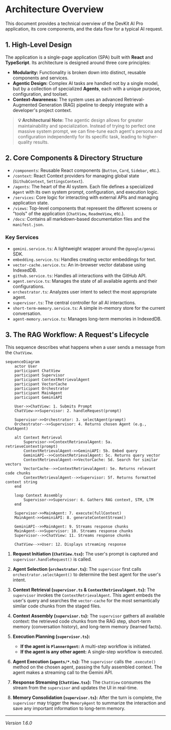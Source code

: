 # Architecture Overview

This document provides a technical overview of the DevKit AI Pro application, its core components, and the data flow for a typical AI request.

## 1. High-Level Design

The application is a single-page application (SPA) built with **React** and **TypeScript**. Its architecture is designed around three core principles:
- **Modularity:** Functionality is broken down into distinct, reusable components and services.
- **Agentic Design:** Complex AI tasks are handled not by a single model, but by a collection of specialized **Agents**, each with a unique purpose, configuration, and toolset.
- **Context-Awareness:** The system uses an advanced Retrieval-Augmented Generation (RAG) pipeline to deeply integrate with a developer's project context.

> **💡 Architectural Note:** The agentic design allows for greater maintainability and specialization. Instead of trying to perfect one massive system prompt, we can fine-tune each agent's persona and configuration independently for its specific task, leading to higher-quality results.

## 2. Core Components & Directory Structure

-   `/components`: Reusable React components (`Button`, `Card`, `Sidebar`, etc.).
-   `/context`: React Context providers for managing global state (`GithubContext`, `SettingsContext`).
-   `/agents`: The heart of the AI system. Each file defines a specialized `Agent` with its own system prompt, configuration, and execution logic.
-   `/services`: Core logic for interacting with external APIs and managing application state.
-   `/views`: Top-level components that represent the different screens or "tools" of the application (`ChatView`, `ReadmeView`, etc.).
-   `/docs`: Contains all markdown-based documentation files and the `manifest.json`.

### Key Services

-   `gemini.service.ts`: A lightweight wrapper around the `@google/genai` SDK.
-   `embedding.service.ts`: Handles creating vector embeddings for text.
-   `vector-cache.service.ts`: An in-browser vector database using IndexedDB.
-   `github.service.ts`: Handles all interactions with the GitHub API.
-   `agent.service.ts`: Manages the state of all available agents and their configurations.
-   `orchestrator.ts`: Analyzes user intent to select the most appropriate agent.
-   `supervisor.ts`: The central controller for all AI interactions.
-   `short-term-memory.service.ts`: A simple in-memory store for the current conversation.
-   `agent-memory.service.ts`: Manages long-term memories in IndexedDB.

## 3. The RAG Workflow: A Request's Lifecycle

This sequence describes what happens when a user sends a message from the `ChatView`.

```mermaid
sequenceDiagram
    actor User
    participant ChatView
    participant Supervisor
    participant ContextRetrievalAgent
    participant VectorCache
    participant Orchestrator
    participant MainAgent
    participant GeminiAPI

    User->>ChatView: 1. Submits Prompt
    ChatView->>Supervisor: 2. handleRequest(prompt)
    
    Supervisor->>Orchestrator: 3. selectAgent(prompt)
    Orchestrator-->>Supervisor: 4. Returns chosen Agent (e.g., ChatAgent)

    alt Context Retrieval
        Supervisor->>ContextRetrievalAgent: 5a. retrieveContext(prompt)
        ContextRetrievalAgent->>GeminiAPI: 5b. Embed query
        GeminiAPI-->>ContextRetrievalAgent: 5c. Returns query vector
        ContextRetrievalAgent->>VectorCache: 5d. Search for similar vectors
        VectorCache-->>ContextRetrievalAgent: 5e. Returns relevant code chunks
        ContextRetrievalAgent-->>Supervisor: 5f. Returns formatted context string
    end
    
    loop Context Assembly
        Supervisor->>Supervisor: 6. Gathers RAG context, STM, LTM
    end

    Supervisor->>MainAgent: 7. execute(fullContext)
    MainAgent->>GeminiAPI: 8. generateContentStream()
    
    GeminiAPI-->>MainAgent: 9. Streams response chunks
    MainAgent-->>Supervisor: 10. Streams response chunks
    Supervisor-->>ChatView: 11. Streams response chunks
    
    ChatView-->>User: 12. Displays streaming response
```

1.  **Request Initiation (`ChatView.tsx`):** The user's prompt is captured and `supervisor.handleRequest()` is called.

2.  **Agent Selection (`orchestrator.ts`):** The `supervisor` first calls `orchestrator.selectAgent()` to determine the best agent for the user's intent.

3.  **Context Retrieval (`supervisor.ts` & `ContextRetrievalAgent.ts`):** The `supervisor` invokes the `ContextRetrievalAgent`. This agent embeds the user's query and searches the `vector-cache` for the most semantically similar code chunks from the staged files.

4.  **Context Assembly (`supervisor.ts`):** The `supervisor` gathers all available context: the retrieved code chunks from the RAG step, short-term memory (conversation history), and long-term memory (learned facts).

5.  **Execution Planning (`supervisor.ts`):**
    -   **If the agent is `PlannerAgent`:** A multi-step workflow is initiated.
    -   **If the agent is any other agent:** A single-step workflow is executed.

6.  **Agent Execution (`agents/*.ts`):** The `supervisor` calls the `.execute()` method on the chosen agent, passing the fully assembled context. The agent makes a streaming call to the Gemini API.

7.  **Response Streaming (`ChatView.tsx`):** The `ChatView` consumes the stream from the `supervisor` and updates the UI in real-time.

8.  **Memory Consolidation (`supervisor.ts`):** After the turn is complete, the `supervisor` may trigger the `MemoryAgent` to summarize the interaction and save any important information to long-term memory.

---
*Version 1.6.0*